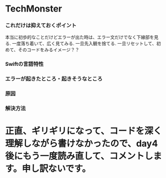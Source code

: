 # TechMonster
### これだけは抑えておくポイント  <br>
本当に初歩的なことだけどエラーが出た時は、エラー文だけでなく下線部を見る. 一度落ち着いて、広く見てみる. 一旦先入観を捨てる. 一旦リセットして、初めて、そのコードをみるイメージ？？　　<br>

### Swiftの⾔語特性  <br>

### エラーが起きたところ・起きそうなところ <br>


### 原因  <br>


### 解決⽅法


# 正直、ギリギリになって、コードを深く理解しながら書けなかったので、day4後にもう一度読み直して、コメントします。申し訳ないです。
